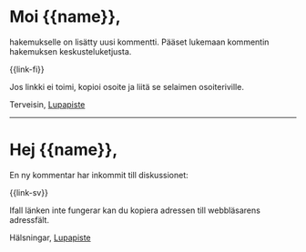 # Moi {{name}},

hakemukselle on lis&auml;tty uusi kommentti. P&auml;&auml;set lukemaan kommentin hakemuksen keskusteluketjusta.

{{link-fi}}

Jos linkki ei toimi, kopioi osoite ja liit&auml; se selaimen osoiteriville.

Terveisin,
[Lupapiste](https://www.lupapiste.fi/)

---

# Hej {{name}},

En ny kommentar har inkommit till diskussionet:

{{link-sv}}

Ifall l&auml;nken inte fungerar kan du kopiera adressen till webbl&auml;sarens adressf&auml;lt.

Hälsningar,
[Lupapiste](https://www.lupapiste.fi/)
